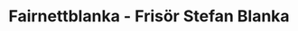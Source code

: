 ---
title: "Fairnettblanka - Frisör Stefan Blanka"
url: /diessen-am-ammersee/fairnettblanka-frisoer-stefan-blanka/
shop: Friseur
---